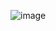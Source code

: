 ![image](https://github.com/jorgeelucas/pooii/assets/21045123/64fc4593-7abb-4ea7-8d73-5135f41251ee)
